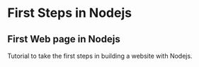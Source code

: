 # First Steps in Nodejs

## First Web page in Nodejs

Tutorial to take the first steps in building a website with Nodejs.
